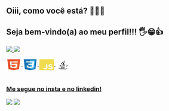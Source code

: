 ## Oiii, como você está? 👊😁🤔
## Seja bem-vindo(a) ao meu perfil!!! 🖐😁👍

 <div>
   <a href="https://github.com/souteus">
   <img height="180em" src="https://github-readme-stats.vercel.app/api?username=souteus&show_icons=true&theme=tokyonight&include_all_commits=true&count_private=true"/>
   <img height="180em" src="https://github-readme-stats.vercel.app/api/top-langs/?username=souteus&layout=compact&langs_count=6&theme=dark"/>

</div>
<div style="display: inline_block"><br>
  <img align="center" alt="HTML" height="30" width="40" src="https://raw.githubusercontent.com/devicons/devicon/master/icons/html5/html5-original.svg">
  <img align="center" alt="CSS" height="30" width="40" src="https://raw.githubusercontent.com/devicons/devicon/master/icons/css3/css3-original.svg">
  <img align="center" alt="JavaScript" height="30" width="40" src="https://raw.githubusercontent.com/devicons/devicon/master/icons/javascript/javascript-plain.svg">
  <img align="center" alt="JAVA" height="30" width="40" src="https://github.com/vorillaz/devicons/blob/master/!SVG/java.svg"
  <img align="center" alt="PHP" height="30" width="40" src="https://raw.githubusercontent.com/devicons/devicon/master/icons/php.svg">
</div>
 
 <br>
 
  ### Me segue no insta e no linkedin!
 
<div> 
  <a href="https://www.instagram.com/eu.teus1/" target="_blank"><img src="https://img.shields.io/badge/-Instagram-%23E4405F?style=for-the-badge&logo=instagram&logoColor=white" target="_blank"></a>
  <a href="https://www.linkedin.com/in/mateus-souza-marcondes-940071233/" target="_blank"><img src="https://img.shields.io/badge/-LinkedIn-%230077B5?style=for-the-badge&logo=linkedin&logoColor=white" target="_blank"></a> 
</div>

